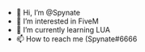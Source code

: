 - 👋 Hi, I’m @Spynate
- 👀 I’m interested in FiveM
- 🌱 I’m currently learning LUA
- 📫 How to reach me (Spynate#6666

<!---
Spynate/Spynate is a ✨ special ✨ repository because its `README.md` (this file) appears on your GitHub profile.
You can click the Preview link to take a look at your changes.
--->
